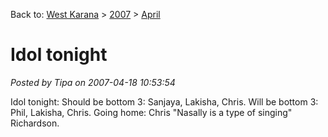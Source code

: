 Back to: [West Karana](/posts/westkarana.md) > [2007](/posts/2007/westkarana.md) > [April](./westkarana.md)
# Idol tonight

*Posted by Tipa on 2007-04-18 10:53:54*

Idol tonight: Should be bottom 3: Sanjaya, Lakisha, Chris. Will be bottom 3: Phil, Lakisha, Chris. Going home: Chris "Nasally is a type of singing" Richardson.
